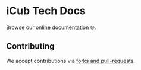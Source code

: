 iCub Tech Docs
==============

Browse our [online documentation 🌐](https://icub-tech-iit.github.io/documentation).

## Contributing
We accept contributions via [forks and pull-requests](https://guides.github.com/activities/forking).


